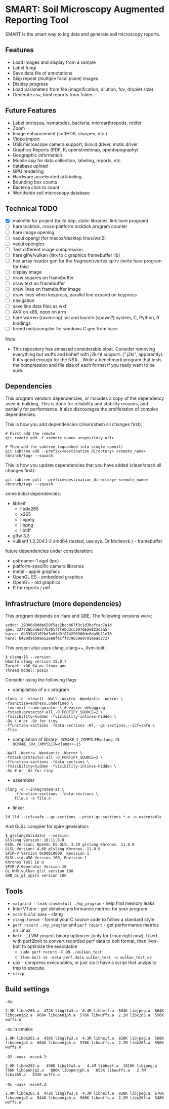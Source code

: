 # SMART: Soil Microscopy Augmented Reporting Tool
SMART is the smart way to log data and generate soil microscopy reports.

## Features
- Load images and display from a sample
- Label fungi
- Save data file of annotations
- Skip repeat (multiple focal plane) images
- Display progress
- Load parameters from file (magnification, dilution, fov, droplet size)
- Generate csv, html reports from folder.

## Future Features
- Label protozoa, nematodes, bacteria, microarthropods, rotifer  
- Zoom
- Image enhancement (softHDR, sharpen, etc.)
- Video import
- USB microscope camera support, biovid driver, motic driver
- Graphics Reports (PDF, R, openstreetmap, opentopography)
- Geographic information
- Mobile app for data collection, labeling, reports, etc.
- database upload
- GPU rendering
- Hardware accelerated ai labeling
- Bounding box counts
- Bacteria click to count
- Worldwide soil microscopy database

## Technical TODO
- [x] makefile for project (build dep. static libraries, link hare program)
- [ ] hare tocktick, cross-platform tocktick program counter
- [ ] hare image opening
- [ ] vacui opengl (for macos/desktop linux/wsl2)
- [ ] vacui opengles
- [ ] Test different image compression
- [ ] hare glfw/vulkan (link to c graphics framebuffer lib)
- [ ] hex array header gen for the fragment/vertex spirv (write hare program for this)
- [ ] display image
- [ ] draw squares on framebuffer
- [ ] draw text on framebuffer
- [ ] draw lines on framebuffer image
- [ ] draw lines when keypress, parallel line expand on keypress
- [ ] navigation
- [ ] save line data files as wxf
- [ ] AVX on x86, neon on arm
- [ ] hare warren (ravenring) ipc and launch (spawn?) system, C, Python, R bindings
- [ ] breed metacompiler for windows C gen from hare.

Note:
- This repository has amassed considerable bloat. Consider removing everything but wuffs and libheif with j2k-ht support. (".j2ki", apparently). If it's good enough for the NSA... Write a benchmark program that tests the compression and file size of each format if you really want to be sure.

## Dependencies
This program vendors dependencies, or includes a copy of the dependency used in building. This is done for reliability and stability reasons, and partially for performance. It also discourages the proliferation of complex dependencies.

This is how you add dependencies (clean/stash all changes first):
```
# First add the remote
git remote add -f <remote_name> <repository_url>

# Then add the subtree (squashed into single commit)
git subtree add --prefix=<destination_directory> <remote_name> <branch/tag> --squash
```

This is how you update dependencies that you have added (clean/stash all changes first):
```
git subtree pull --prefix=<destination_directory> <remote_name> <branch/tag> --squash
```

some initial dependencies:
- libheif
	- libde265
	- x265
	- libjpeg
	- libpng
	- libtiff
- glfw 3.3
- vulkan1 1.3.204.1-2 amd64 (tested, use sys. Or Moltenvk.) - framebuffer

future dependencies under consideration:
- gstreamer-1 agpl (ipc)
- platform-specific camera libraries
- metal - apple graphics
- OpenGL ES - embedded graphics
- OpenGL - old graphics
- R for reports / pdf

## Infrastructure (more dependencies)
This program depends on Hare and QBE. The following versions work:
```
scdoc: 29306d8dde650f5ac2bcc067f3c1d3bcfcac7a1d
qbe: 327736b3a6e77b201fffebd3cc207662e823d3a5
harec: 0b339b3102bd3a9fd9f874296900de6da9b21e70
hare: b420d9ab896528e8fecffd79659e9791e6ad2727
```

This project also uses clang, clang++, llvm-bolt:
```
$ clang-15 --version
Ubuntu clang version 15.0.7
Target: x86_64-pc-linux-gnu
Thread model: posix
```

Consider using the following flags:
- compilation of a c program
```
clang -c -std=c11 -Wall -Wextra -Wpedantic -Werror \
-fsanitize=address,undefined \
-fno-omit-frame-pointer \ # easier debugging
-fstack-protector-all -D_FORTIFY_SOURCE=2 \
-fvisibility=hidden -fvisibility-inlines-hidden \
-Os \ # or -Oz for tiny
-ffunction-sections -fdata-sections -Wl,--gc-sections,--icf=safe \
-flto
```
- compilation of library `-DCMAKE_C_COMPILER=clang-15 -DCMAKE_CXX_COMPILER=clang++-15`
```
-Wall -Wextra -Wpedantic -Werror \
-fstack-protector-all -D_FORTIFY_SOURCE=2 \
-ffunction-sections -fdata-sections \
-fvisibility=hidden -fvisibility-inlines-hidden \
-Os # or -Oz for tiny
```
- assembler
```
clang -c --integrated-as \
    -ffunction-sections -fdata-sections \
    file.s -o file.o
```
- linker
```
ld.lld --icf=safe --gc-sections --print-gc-sections *.o -o executable
```

And GLSL compiler for spirv generation:
```
$ glslangValidator --version
Glslang Version: 10:11.8.0
ESSL Version: OpenGL ES GLSL 3.20 glslang Khronos. 11.8.0
GLSL Version: 4.60 glslang Khronos. 11.8.0
SPIR-V Version 0x00010600, Revision 1
GLSL.std.450 Version 100, Revision 1
Khronos Tool ID 8
SPIR-V Generator Version 10
GL_KHR_vulkan_glsl version 100
ARB_GL_gl_spirv version 100
```

## Tools
- `valgrind --leak-check=full ./my_program` - help find memory leaks
- Intel VTune - get detailed performance metrics for your program
- `scan-build make` - clang 
- `clang-format` - format your C source code to follow a standard style
- `perf record ./my_program` and `perf report` - get performance metrics on Linux
- `bolt` - LLVM-project binary optimizer (only for Linux right now). Used with perf2bolt to convert recorded perf data to bolt format, then llvm-bolt to optimize the executable
	- `sudo perf record -F 99 ./vulkan_test`
	- `llvm-bolt-15 -data perf.data vulkan_test -o vulkan_test_o2`
- upx - compress executables, or just zip it have a script that unzips to tmp to execute.
- `strip`


## Build settings
`-Oz`:

    2.3M libde265.a  472K libglfw3.a  6.4M libheif.a  804K libjpeg.a  664K libopenjp2.a  860K libopenjph.a  576K libwuffs.a  2.2M libx265.a  556K wuffs.o

`-Os` in cmake:

    1.8M libde265.a  436K libglfw3.a  4.3M libheif.a  820K libjpeg.a  568K libopenjp2.a  664K libopenjph.a  576K libwuffs.a  2.2M libx265.a  556K wuffs.o

`-O2 -mavx -msse4.2`:

    2.0M libde265.a   496K libglfw3.a   4.4M libheif.a  1016K libjpeg.a   756K libopenjp2.a   880K libopenjph.a   652K libwuffs.a   2.7M libx265.a   632K wuffs.o

`-Os -mavx -msse4.2`:

    1.9M libde265.a  472K libglfw3.a  4.3M libheif.a  828K libjpeg.a  676K libopenjp2.a  844K libopenjph.a  568K libwuffs.a  2.2M libx265.a  548K wuffs.o
